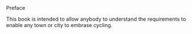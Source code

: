 <div class="h1">Preface</div>

This book is intended to allow anybody to understand the requirements to enable any town or city to embrase cycling.

